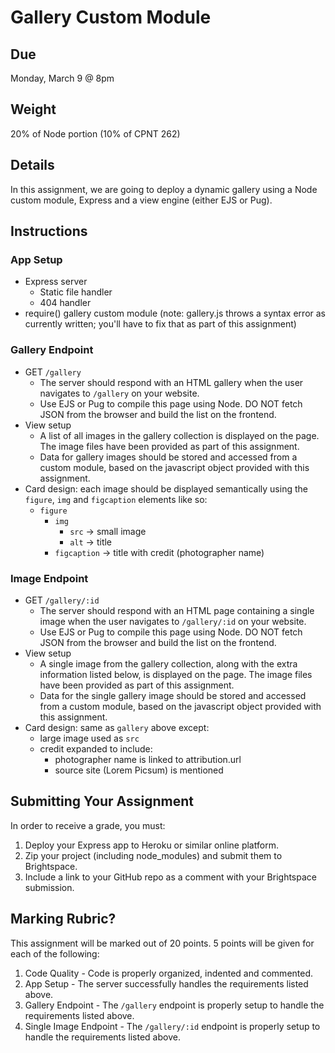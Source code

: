 # Gallery Custom Module
## Due
Monday, March 9 @ 8pm

## Weight
20% of Node portion (10% of CPNT 262)

## Details
In this assignment, we are going to deploy a dynamic gallery using a Node custom module, Express and a view engine (either EJS or Pug).

## Instructions
### App Setup
- Express server
  - Static file handler
  - 404 handler
- require() gallery custom module (note: gallery.js throws a syntax error as currently written; you'll have to fix that as part of this assignment)

### Gallery Endpoint
- GET `/gallery`
  - The server should respond with an HTML gallery when the user navigates to `/gallery` on your website.
  - Use EJS or Pug to compile this page using Node. DO NOT fetch JSON from the browser and build the list on the frontend.
- View setup
  - A list of all images in the gallery collection is displayed on the page. The image files have been provided as part of this assignment.
  - Data for gallery images should be stored and accessed from a custom module, based on the javascript object provided with this assignment.
- Card design: each image should be displayed semantically using the `figure`, `img` and `figcaption` elements like so:
  - `figure`
    - `img` 
      - `src` -> small image
      - `alt` -> title
    - `figcaption` -> title with credit (photographer name)

### Image Endpoint
- GET `/gallery/:id`
  - The server should respond with an HTML page containing a single image when the user navigates to `/gallery/:id` on your website.
  - Use EJS or Pug to compile this page using Node. DO NOT fetch JSON from the browser and build the list on the frontend.
- View setup
  - A single image from the gallery collection, along with the extra information listed below, is displayed on the page. The image files have been provided as part of this assignment.
  - Data for the single gallery image should be stored and accessed from a custom module, based on the javascript object provided with this assignment.
- Card design: same as `gallery` above except:
  - large image used as `src`
  - credit expanded to include:
    - photographer name is linked to attribution.url
    - source site (Lorem Picsum) is mentioned

## Submitting Your Assignment
In order to receive a grade, you must:
1. Deploy your Express app to Heroku or similar online platform.
2. Zip your project (including node_modules) and submit them to Brightspace.
3. Include a link to your GitHub repo as a comment with your Brightspace submission.

## Marking Rubric?
This assignment will be marked out of 20 points. 5 points will be given for each of the following:

1. Code Quality - Code is properly organized, indented and commented.
2. App Setup - The server successfully handles the requirements listed above.
3. Gallery Endpoint - The `/gallery` endpoint is properly setup to handle the requirements listed above.
4. Single Image Endpoint - The `/gallery/:id` endpoint is properly setup to handle the requirements listed above.
